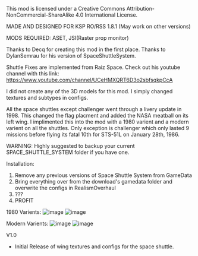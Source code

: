 This mod is licensed under a Creative Commons Attribution-NonCommercial-ShareAlike 4.0 International License.

MADE AND DESIGNED FOR KSP RO/RSS 1.8.1 (May work on other versions)

MODS REQUIRED: ASET, JSI(Raster prop monitor)

Thanks to Decq for creating this mod in the first place.
Thanks to DylanSemrau for his version of SpaceShuttleSystem.

Shuttle Fixes are implemented from Raiz Space. Check out his youtube channel with this link: https://www.youtube.com/channel/UCeHMXQRT6D3o2sbfsqkpCcA

I did not create any of the 3D models for this mod. I simply changed textures and subtypes in configs.

All the space shuttles except challenger went through a livery update in 1998. This changed the flag placment and added the NASA meatball on its left wing. I implimented this into the mod with a 1980 varient and a modern varient on all the shuttles. Only exception is challenger which only lasted 9 missions before flying its fatal 10th for STS-51L on January 28th, 1986.

WARNING: Highly suggested to backup your current SPACE_SHUTTLE_SYSTEM folder if you have one.

Installation: 
1. Remove any previous versions of Space Shuttle System from GameData
2. Bring everything over from the download's gamedata folder and overwrite the configs in RealismOverhaul
3. ???
4. PROFIT

1980 Varients:
![image](https://user-images.githubusercontent.com/77604027/110506070-63b9d300-80c4-11eb-9f0d-abca3df9d621.png)
![image](https://user-images.githubusercontent.com/77604027/110506095-69afb400-80c4-11eb-9639-a21b45d7f072.png)

Modern Varients:
![image](https://user-images.githubusercontent.com/77604027/110506147-7502df80-80c4-11eb-8f2c-f190751a311b.png)
![image](https://user-images.githubusercontent.com/77604027/110506173-792efd00-80c4-11eb-9872-242a807659ff.png)


V1.0

- Initial Release of wing textures and configs for the space shuttle.

